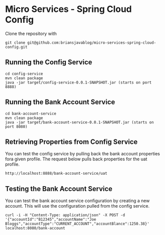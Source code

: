 # Micro Services - Spring Cloud Config 

Clone the repository with 
```
git clone git@github.com:briansjavablog/micro-services-spring-cloud-config.git
```

## Running the Config Service
```
cd config-service
mvn clean package
java -jar target/config-service-0.0.1-SNAPSHOT.jar (starts on port 8888)
```

## Running the Bank Account Service
```
cd bank-account-service
mvn clean package
java -jar target/bank-account-service-0.0.1-SNAPSHOT.jar (starts on port 8080)
```

## Retrieving Properties from Config Service
You can test the config service by pulling back the bank account properties fora given profile. The request below pulls back properties for the uat profile. 
```
http://localhost:8888/bank-account-service/uat
```

## Testing the Bank Account Service
You can test the bank account service configuration by creating a new account. This will use the configuration pulled from the config service. 
```
curl -i -H "Content-Type: application/json" -X POST -d '{"accountId":"B12345","accountName":"Joe Bloggs","accountType":"CURRENT_ACCOUNT","accountBlance":1250.38}' localhost:8080/bank-account
```
